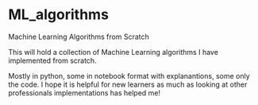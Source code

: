 # ML_algorithms

Machine Learning Algorithms from Scratch

This will hold a collection of Machine Learning algorithms I have implemented from scratch. 

Mostly in python, some in notebook format with explanantions, some only the code. I hope it is helpful for new learners as much as looking at other professionals implementations has helped me!





